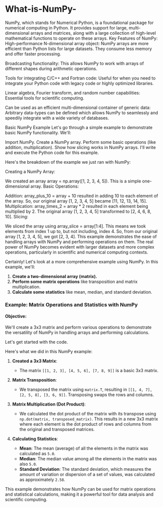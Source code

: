 # What-is-NumPy-
NumPy, which stands for Numerical Python, is a foundational package for numerical computing in Python. It provides support for large, multi-dimensional arrays and matrices, along with a large collection of high-level mathematical functions to operate on these arrays.
Key Features of NumPy:
High-performance N-dimensional array object: NumPy arrays are more efficient than Python lists for large datasets. They consume less memory and offer faster processing.

Broadcasting functionality: This allows NumPy to work with arrays of different shapes during arithmetic operations.

Tools for integrating C/C++ and Fortran code: Useful for when you need to integrate your Python code with legacy code or highly optimized libraries.

Linear algebra, Fourier transform, and random number capabilities: Essential tools for scientific computing.

Can be used as an efficient multi-dimensional container of generic data: Arbitrary data-types can be defined which allows NumPy to seamlessly and speedily integrate with a wide variety of databases.

Basic NumPy Example
Let's go through a simple example to demonstrate basic NumPy functionality. We'll:

Import NumPy.
Create a NumPy array.
Perform some basic operations (like addition, multiplication).
Show how slicing works in NumPy arrays.
I'll write and execute the Python code for this example.

Here's the breakdown of the example we just ran with NumPy:

Creating a NumPy Array:

We created an array array = np.array([1, 2, 3, 4, 5]). This is a simple one-dimensional array.
Basic Operations:

Addition: array_plus_10 = array + 10 resulted in adding 10 to each element of the array. So, our original array [1, 2, 3, 4, 5] became [11, 12, 13, 14, 15].
Multiplication: array_times_2 = array * 2 resulted in each element being multiplied by 2. The original array [1, 2, 3, 4, 5] transformed to [2, 4, 6, 8, 10].
Slicing:

We sliced the array using array_slice = array[1:4]. This means we took elements from index 1 up to, but not including, index 4. So, from our original array [1, 2, 3, 4, 5], we got [2, 3, 4].
This example demonstrates the ease of handling arrays with NumPy and performing operations on them. The real power of NumPy becomes evident with larger datasets and more complex operations, particularly in scientific and numerical computing contexts. ​

Certainly! Let's look at a more comprehensive example using NumPy. In this example, we'll:

1. **Create a two-dimensional array (matrix).**
2. **Perform some matrix operations** like transposition and matrix multiplication.
3. **Calculate some statistics** like mean, median, and standard deviation.

### Example: Matrix Operations and Statistics with NumPy

#### Objective:
We'll create a 3x3 matrix and perform various operations to demonstrate the versatility of NumPy in handling arrays and performing calculations.

Let's get started with the code.

Here's what we did in this NumPy example:

1. **Created a 3x3 Matrix**:
   - The matrix `[[1, 2, 3], [4, 5, 6], [7, 8, 9]]` is a basic 3x3 matrix.

2. **Matrix Transposition**:
   - We transposed the matrix using `matrix.T`, resulting in `[[1, 4, 7], [2, 5, 8], [3, 6, 9]]`. Transposing swaps the rows and columns.

3. **Matrix Multiplication (Dot Product)**:
   - We calculated the dot product of the matrix with its transpose using `np.dot(matrix, transposed_matrix)`. This results in a new 3x3 matrix where each element is the dot product of rows and columns from the original and transposed matrices.

4. **Calculating Statistics**:
   - **Mean**: The mean (average) of all the elements in the matrix was calculated as `5.0`.
   - **Median**: The median value among all the elements in the matrix was also `5.0`.
   - **Standard Deviation**: The standard deviation, which measures the amount of variation or dispersion of a set of values, was calculated as approximately `2.58`.

This example demonstrates how NumPy can be used for matrix operations and statistical calculations, making it a powerful tool for data analysis and scientific computing.
